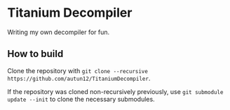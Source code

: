 # Titanium Decompiler
Writing my own decompiler for fun. 

## How to build 
Clone the repository with `git clone --recursive https://github.com/autun12/TitaniumDecompiler`.

If the repository was cloned non-recursively previously, use `git submodule update --init` to clone the necessary submodules.
